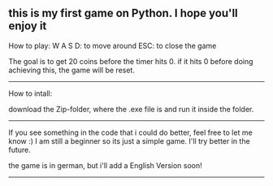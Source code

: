 
this is my first game on Python.
I hope you'll enjoy it
----------------------------------------------------------------------------------------
How to play:
W A S D: to move around
ESC: to close the game

The goal is to get 20 coins before the timer hits 0.
if it hits 0 before doing achieving this, the game will be reset.

----------------------------------------------------------------------------------------
How to intall:

download the Zip-folder, where the .exe file is and run it inside the folder.

----------------------------------------------------------------------------------------
If you see something in the code that i could do better, feel free to let me know :)
I am still a beginner so its just a simple game.
I'll try better in the future.

the game is in german, but i'll add a English Version soon!

----------------------------------------------------------------------------------------
